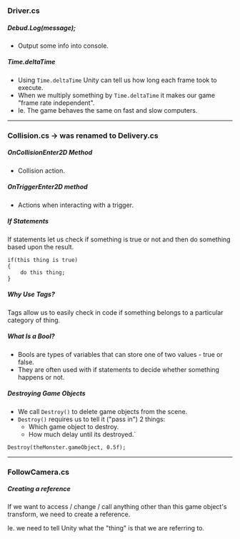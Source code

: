### Driver.cs

##### Debud.Log(message);
* Output some info into console.
##### Time.deltaTime
* Using `Time.deltaTime` Unity can tell us how long each frame took to execute.
* When we multiply something by `Time.deltaTime` it makes our game "frame rate independent".
* Ie. The game behaves the same on fast and slow computers.

***
### Collision.cs -> was renamed to Delivery.cs
##### OnCollisionEnter2D Method
* Collision action.

##### OnTriggerEnter2D method
* Actions when interacting with a trigger.

##### If Statements
If statements let us check if something is true or not and then do something based upon the result.
```
if(this thing is true)
{
    do this thing;
}
```
##### Why Use Tags?
Tags allow us to easily check in code if something belongs to a particular category of thing.

##### What Is a Bool?
* Bools are types of variables that can store one of two values - true or false.
* They are often used with if statements to decide whether something happens or not.

##### Destroying Game Objects
* We call `Destroy()` to delete game objects from the scene.
* `Destroy()` requires us to tell it ("pass in") 2 things:
    * Which game object to destroy.
    * How much delay until its destroyed.`

`Destroy(theMonster.gameObject, 0.5f);`
***
### FollowCamera.cs
##### Creating a reference
If we want to access / change / call anything other than this game object's transform, we need to create a reference.

Ie. we need to tell Unity what the "thing" is that we are referring to.
